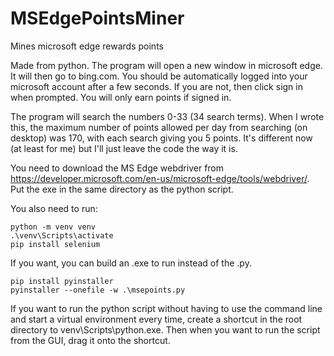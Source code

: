 # MSEdgePointsMiner
Mines microsoft edge rewards points

Made from python.
The program will open a new window in microsoft edge. It will then go to bing.com. You should be automatically logged into your microsoft account after a few seconds. If you are not, then click sign in when prompted. You will only earn points if signed in.


The program will search the numbers 0-33 (34 search terms). When I wrote this, the maximum number of points allowed per day from searching (on desktop) was 170, with each search giving you 5 points. It's different now (at least for me) but I'll just leave the code the way it is.

You need to download the MS Edge webdriver from https://developer.microsoft.com/en-us/microsoft-edge/tools/webdriver/. Put the exe in the same directory as the python script.

You also need to run:
```
python -m venv venv
.\venv\Scripts\activate
pip install selenium
```

If you want, you can build an .exe to run instead of the .py.
```
pip install pyinstaller
pyinstaller --onefile -w .\msepoints.py
```

If you want to run the python script without having to use the command line and start a virtual environment every time, create a shortcut in the root directory to venv\Scripts\python.exe. Then when you want to run the script from the GUI, drag it onto the shortcut.